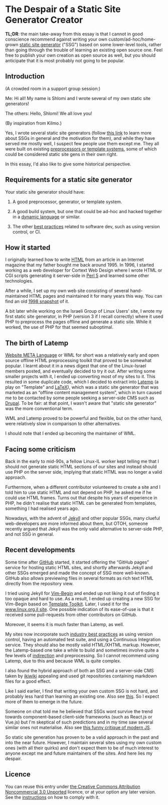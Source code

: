# The Despair of a Static Site Generator Creator

**TL;DR**: the main take-away from this essay is that I cannot in good
conscience recommend against writing your own custom/ad-hoc/home-grown
[static site generator](https://davidwalsh.name/introduction-static-site-generators) ("SSG") based on some lower-level tools, rather than going through the trouble
of learning an existing open source one. Feel free to publish your own
creation as open
source as well, but you should anticipate that it is most probably not
going to be popular.

## Introduction

(A crowded room in a support group session:)

Me: Hi all! My name is Shlomi and I wrote several of my own static site generators!

The others: Hello, Shlomi! We all love you!

(By inspiration from Kilmo.)

Yes, I wrote several static site generators (follow [this link](https://davidwalsh.name/introduction-static-site-generators) to learn more about SSGs in general and the motivation for them), and while they have served me mostly well, I suspect few
people use them except me. They all were built on existing
[preprocessors or template systems](http://www.shlomifish.org/open-source/resources/text-processing-tools/), some of which could be considered static site gens
in their own right.

In this essay, I'd also like to give some historical perspective.

## Requirements for a static site generator

Your static site generator should have:

1. A good preprocessor, generator, or template system.

2. A good build system, but one that could be ad-hoc and hacked together in
a [dynamic language](https://en.wikipedia.org/wiki/Dynamic_programming_language)
or similar.

3. The other [best practices](https://github.com/shlomif/Freenode-programming-channel-FAQ/blob/master/FAQ.mdwn#what-are-some-best-practices-in-programming-that-i-should-adopt) related
to software dev, such as using version control, or CI.

## How it started

I originally learned how to write [HTML](https://en.wikipedia.org/wiki/HTML)
from an article in an Internet magazine that my father bought me back
around 1995. In 1996, I started working as a web developer for Cortext Web
Design where I wrote HTML or CGI scripts generating it server-side in
[Perl 5](https://en.wikipedia.org/wiki/Perl) and learned some other technologies.

After a while, I set up my own web site consisting of several hand-maintained
HTML pages and maintained it for many years this way. You can find an old
[1998 snapshot](http://www.shlomifish.org/meta/old-site-snapshots/) of it.

A bit later while working on the Israeli Group of Linux Users' site, I wrote
my first static site generator, in PHP (version 3 if I recall correctly) where
it used PHP to preprocess the pages offline and generate a static site. While
it worked, the use of PHP for that seemed suboptimal.

## The birth of Latemp

[Website META Language](http://www.shlomifish.org/open-source/projects/website-meta-language/) or WML
for short was a relatively early and open source offline HTML preprocessing
toolkit that proved to be somewhat popular. I learnt about it in a news digest
that one of the Linux-Israel members posted, and eventually decided to try
it out. After writing some smaller projects with it, I ended up converting most
of my sites to it. This resulted in some duplicate code, which I decided to
extract into [Latemp](http://www.shlomifish.org/open-source/projects/latemp/)
(a play on "Template" and [LaTeX](https://en.wikipedia.org/wiki/LaTeX)), which
was a static site generator that was marketed as an “offline content management
system”, which in turn caused me to be contacted by some people seeking
a server-side CMS such as [Drupal](https://en.wikipedia.org/wiki/Drupal). To
be fair: at that point, I wasn't aware that "static site generator" was the
more conventional term.

WML and Latemp proved to be powerful and flexible, but on the other hand,
were relatively slow in comparison to other alternatives.

I should note that I ended up becoming the maintainer of WML.

## Facing some criticism

Back in the early to mid-90s, a fellow Linux-IL worker kept telling me that I
should not generate static HTML sections of our sites and instead should use
PHP on the server side, implying that static HTML was no longer a valid
approach.

Furthermore, when a different contributor volunteered to create a site and I
told him to use static HTML and not depend on PHP, he asked me if he could
use HTML frames. Turns out that despite his years of experience in PHP, he
didn't realise that static HTML can be generated from templates, something I
had realised years ago.

Nowadays, with the advent of [Jekyll](https://en.wikipedia.org/wiki/Jekyll_%28software%29) and other popular SSGs,
many clueful web-developers are more informed about them, but OTOH, someone
recently argued that Jekyll was the only valid alternative to server-side PHP,
and not SSG in general.

## Recent developments

Some time after [GitHub](https://en.wikipedia.org/wiki/GitHub) started, it
started offering the “GitHub pages” service for hosting static HTML sites,
and shortly afterwards Jekyll and other SSGs emerged and made the concept of
SSG more well-known. GitHub also allows previewing files in several formats
as rich text HTML directly from the repository view.

I tried using Jekyll for [Vim-Begin](http://vim.begin-site.org/) and
ended up not liking it out of finding it too opaque and hard to use.
As a result, I ended up creating
a new SSG for Vim-Begin based on [Template Toolkit](https://en.wikipedia.org/wiki/Template_Toolkit). Later, I used it for the [www.linux.org.il site](http://www.linux.org.il/).
One possible indication of its ease-of-use is that it received some
pull-requests from other contributors on GitHub.

Moreover, it seems it is much faster than Latemp, as well.

My sites now incorporate such [industry best practices](https://perlhacks.com/2012/03/you-must-hate-version-control-systems/) as
using version control, having an automated test suite, and using a Continuous
Integration service. They should also be mostly valid HTML/XHTML markup.
However, the Latemp-based one take a while to build and sometimes involve
quite a few levels of [indirection](https://en.wikipedia.org/wiki/Indirection)
and preprocessing. So I cannot recommend using Latemp, due to this and because
WML is quite complex.

I also found the hybrid approach of both an SSG and a server-side CMS taken
by [ikiwiki](https://en.wikipedia.org/wiki/Ikiwiki) appealing and used
git repositories containing markdown files for a good effect.

Like I said earlier, I find that writing your own custom SSG is not hard,
and probably less hard than learning an existing one. Also see
[this](http://www.shlomifish.org/humour/bits/Programs-Every-Programmer-has-Written/). So I expect more of them to emerge in the future.

Someone on chat told me he believed that SSGs wont survive the trend towards
component-based client-side frameworks (such as React.js or Vue.js) but I'm
skeptical of such predictions and in my time saw several similar ones not
materialise. Also see [this funny critique of modern JS](https://hackernoon.com/how-it-feels-to-learn-javascript-in-2016-d3a717dd577f).

So static site generation has proven to be a valid approach in the past
and into the near future. However, I maintain several sites using my own
custom ones (with all their quirks) and don't expect them to be of much
interest to anyone except me and future maintainers of the sites. And here
lies my despair.

## Licence

You can reuse this entry under
<a href="http://creativecommons.org/licenses/by-nc/3.0/">the Creative Commons
Attribution Noncommercial 3.0 Unported</a> licence, or at your option any later version.
See the
<a href="http://www.shlomifish.org/meta/copyrights/">instructions</a>
on how to comply with it.
